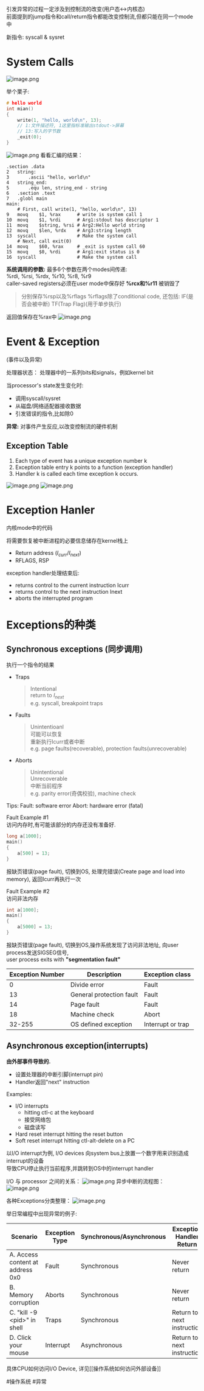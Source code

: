 
引发异常的过程一定涉及到控制流的改变(用户态$\leftrightarrow$内核态)  
前面提到的jump指令和call/return指令都能改变控制流,但都只能在同一个mode中

新指令: syscall & sysret  

# System Calls

![image.png](https://s2.loli.net/2023/12/05/xF6XU1LiBhanjsZ.png)

举个栗子:  
```c
# hello world
int mian()
{
    write(1, "hello, world\n", 13); 
    // 1:文件描述符, 1这里指标准输出stdout->屏幕
    // 13:写入的字节数
    _exit(0);
}
```

![image.png](https://s2.loli.net/2023/12/05/K7bfpIZds6elJWr.png)
看看汇编的结果：
```
.section .data
2 	string:
3 		.ascii "hello, world\n"
4 	string_end:
5 		.equ len, string_end - string
6 	.section .text
7 	.globl main
main:
	# First, call write(1, "hello, world\n", 13)
9 	movq 	$1, %rax 	  # write is system call 1
10 	movq 	$1, %rdi 	  # Arg1:stdout has descriptor 1
11 	movq 	$string, %rsi # Arg2:Hello world string
12 	movq 	$len, %rdx    # Arg3:string length
13 	syscall     	      # Make the system call
	# Next, call exit(0)
14	movq 	$60, %rax 	  # _exit is system call 60
15 	movq 	$0, %rdi      # Arg1:exit status is 0
16 	syscall 		      # Make the system call

```

**系统调用的参数:** 最多6个参数在两个modes间传递:  
%rdi, %rsi, %rdx, %r10, %r8, %r9  
caller-saved registers必须在user mode中保存好
**%rcx和%r11** 被销毁了
>分别保存%rsp以及%rflags
>%rflags除了conditional code, 还包括:
>	IF(是否会被中断)
>	TF(Trap Flag)(用于单步执行)

返回值保存在%rax中
![image.png](https://s2.loli.net/2023/12/05/H7wdgSzsZyYJXBL.png)


# Event & Exception
(事件以及异常)

处理器状态：
处理器中的一系列bits和signals，例如kernel bit

当processor's state发生变化时:
- 调用syscall/sysret
- 从磁盘/网络适配器接收数据
- 引发错误的指令,比如除0

**异常:** 对事件产生反应,以改变控制流的硬件机制 

## Exception Table
1. Each type of event has a unique exception number k
2. Exception table entry k points to a function (exception handler)
3. Handler k is called each time exception k occurs.

![image.png](https://s2.loli.net/2023/12/05/BCjrIw9DVTkSceg.png)
![image.png](https://s2.loli.net/2023/12/05/aeGlTPsIE7qSwKm.png)

# Exception Hanler
内核mode中的代码 

将需要恢复被中断进程的必要信息储存在kernel栈上  
- Return address ($I_{curr}/I_{next}$)
- RFLAGS, RSP

exception handler处理结束后:
- returns control to the current instruction Icurr 
- returns control to the next instruction Inext
- aborts the interrupted program

# Exceptions的种类
## Synchronous exceptions (同步调用)
执行一个指令的结果

- Traps
  >Intentional  
  return to $I_{next}$  
  e.g. syscall, breakpoint traps

- Faults
  >Unintentioanl  
  可能可以恢复  
  重新执行Icurr或者中断  
  e.g. page faults(recoverable), protection faults(unrecoverable)  

- Aborts
  >Unintentional  
  Unrecoverable  
  中断当前程序  
  e.g. parity error(奇偶校验), machine check

Tips:
Fault: software error 
Abort: hardware error (fatal)

Fault Example #1  
访问内存时,有可能该部分的内存还没有准备好.
```c
long a[1000];
main()
{
    a[500] = 13;
}
```
报缺页错误(page fault), 切换到OS, 处理完错误(Create page and load into memory), 返回Icurr再执行一次

Fault Example #2  
访问非法内存  
```c
int a[1000];
main()
{
    a[5000] = 13;
}
```
报缺页错误(page fault), 切换到OS,操作系统发现了访问非法地址, 向user process发送SIGSEG信号,   
user process exits with **"segmentation fault"**  

|Exception Number|Description|Exception class|
|------|------|------|
|0|Divide error|Fault|
|13|General protection fault|Fault|
|14|Page fault|Fault|
|18|Machine check|Abort|
|32-255|OS defined exception|Interrupt or trap|

## Asynchronous exception(interrupts)

**由外部事件导致的.**
- 设置处理器的中断引脚(interrupt pin)
- Handler返回"next" instruction

Examples:
- I/O interrupts
  - hitting ctl-c at the keyboard
  - 接受网络包
  - 磁盘读写
- Hard reset interrupt
  hitting the reset button
- Soft reset interrupt
  hitting ctl-alt-delete on a PC

以I/O interrupt为例, I/O devices 向system bus上放置一个数字用来识别造成interrupt的设备  
导致CPU停止执行当前程序,并跳转到OS中的interrupt handler  

I/O 与 processor 之间的关系：
![image.png](https://s2.loli.net/2023/12/05/VumvBEOtsq7bTLW.png)
异步中断的流程图：
![image.png](https://s2.loli.net/2023/12/05/qGxzgrPUvik8NLj.png)


各种Exceptions分类整理：
![image.png](https://s2.loli.net/2023/12/05/ywpdCkzVeNfqnvb.png)

举日常编程中出现异常的例子:

| Scenario    | Exception Type   | Synchronous/Asynchronous | Exception Handler Return |
|-------------------|----------------|---------------|----------------------|
| A. Access content at address 0x0  | Fault  | Synchronous | Never return |
| B. Memory corruption  | Aborts     | Synchronous        | Never return    |
| C. "kill -9 \<pid>" in shell       | Traps   | Synchronous  | Return to next instruction |
| D. Click your mouse | Interrupt | Asynchronous | Return to next instruction |


具体CPU如何访问I/O Device, 详见[[操作系统如何访问外部设备]]

#操作系统 #异常 